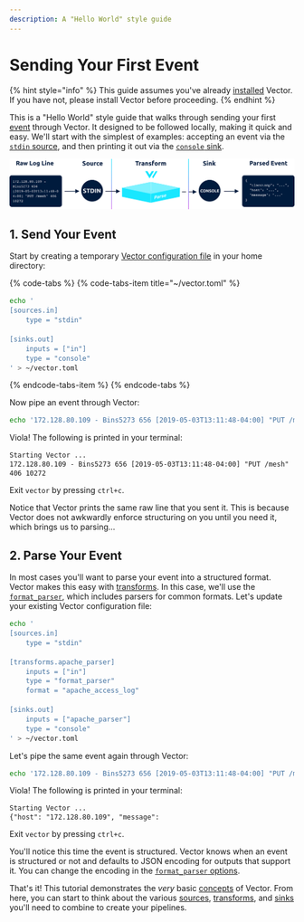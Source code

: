 ```yaml
---
description: A "Hello World" style guide
---
```


# Sending Your First Event

{% hint style="info" %}
This guide assumes you've already [installed](../installation/) Vector. If you have not, please install Vector before proceeding.
{% endhint %}

This is a "Hello World" style guide that walks through sending your first [event](../../about/data-model.md#event) through Vector. It designed to be followed locally, making it quick and easy. We'll start with the simplest of examples: accepting an event via the [`stdin` source](../../usage/configuration/sources/stdin.md), and then printing it out via the [`console` sink](../../usage/configuration/sinks/console.md).

![](../../.gitbook/assets/getting-started-guide.svg)

## 1. Send Your Event

Start by creating a temporary [Vector configuration file](../../usage/configuration/) in your home directory:

{% code-tabs %}
{% code-tabs-item title="~/vector.toml" %}
```bash
echo '
[sources.in]
    type = "stdin"

[sinks.out]
    inputs = ["in"]
    type = "console"
' > ~/vector.toml
```
{% endcode-tabs-item %}
{% endcode-tabs %}

Now pipe an event through Vector:

```bash
echo '172.128.80.109 - Bins5273 656 [2019-05-03T13:11:48-04:00] "PUT /mesh" 406 10272' | vector --config ~/vector.toml
```

Viola! The following is printed in your terminal:

```text
Starting Vector ...
172.128.80.109 - Bins5273 656 [2019-05-03T13:11:48-04:00] "PUT /mesh" 406 10272
```

Exit `vector` by pressing `ctrl+c`.

Notice that Vector prints the same raw line that you sent it. This is because Vector does not awkwardly enforce structuring on you until you need it, which brings us to parsing...

## 2. Parse Your Event

In most cases you'll want to parse your event into a structured format. Vector makes this easy with [transforms](../../usage/configuration/transforms/). In this case, we'll use the [`format_parser`](../../usage/configuration/transforms/format_parser.md), which includes parsers for common formats. Let's update your existing Vector configuration file:

```bash
echo '
[sources.in]
    type = "stdin"

[transforms.apache_parser]
    inputs = ["in"]
    type = "format_parser"
    format = "apache_access_log"
    
[sinks.out]
    inputs = ["apache_parser"]
    type = "console"
' > ~/vector.toml
```

Let's pipe the same event again through Vector:

```bash
echo '172.128.80.109 - Bins5273 656 [2019-05-03T13:11:48-04:00] "PUT /mesh" 406 10272' | vector --config ~/vector.toml
```

Viola! The following is printed in your terminal:

```text
Starting Vector ...
{"host": "172.128.80.109", "message": 
```

Exit `vector` by pressing `ctrl+c`.

You'll notice this time the event is structured. Vector knows when an event is structured or not and defaults to JSON encoding for outputs that support it. You can change the encoding in the [`format_parser` options](../../usage/configuration/transforms/format_parser.md).

That's it! This tutorial demonstrates the _very_ basic [concepts](../../about/concepts.md) of Vector. From here, you can start to think about the various [sources](../../usage/configuration/sources/), [transforms](../../usage/configuration/transforms/), and [sinks](../../usage/configuration/sinks/) you'll need to combine to create your pipelines.

